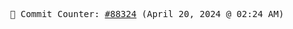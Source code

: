 <p align="center">
    <samp>
        📮 Commit Counter: <a href="https://github.com/Javascript-void0/Javascript-void0/commits/main">#88324</a> (April 20, 2024 @ 02:24 AM)
    </samp>
</p>
